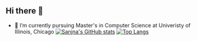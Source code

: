 ## Hi there 👋

- 🔭 I’m currently pursuing Master's in Computer Science at Univeristy of Illinois, Chicago
[![Sanjna's GitHub stats](https://github-readme-stats.vercel.app/api?username=sanjna19)](https://github.com/sanjna19/github-readme-stats)
[![Top Langs](https://github-readme-stats.vercel.app/api/top-langs/?username=sanjna19)](https://github.com/sanjna19/github-readme-stats)

<!--
**sanjna19/sanjna19** is a ✨ _special_ ✨ repository because its `README.md` (this file) appears on your GitHub profile.

Here are some ideas to get you started:

- 🔭 I’m currently working on ...
- 🌱 I’m currently learning ...
- 👯 I’m looking to collaborate on ...
- 🤔 I’m looking for help with ...
- 💬 Ask me about ...
- 📫 How to reach me: ...
- 😄 Pronouns: ...
- ⚡ Fun fact: ...
-->

